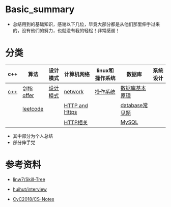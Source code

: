 # Basic_summary
- 总结用到的基础知识，感谢以下几位，毕竟大部分都是从他们那里伸手过来的，没有他们的努力，也就没有我的轻松！非常感谢！



# 分类

[c++]: /notes/c++.md   "c++"
[设计模式]: /notes/design.md "设计模式"
[剑指offer]: /notes/JZoffer.md
[leetcode]: /notes/leetcode.md
[network]: /notes/network.md
[HTTP and Https]:	https://github.com/CyC2018/CS-Notes/blob/master/notes/HTTP.md
[HTTP相关]:	/notes/http.md


[操作系统]: /notes/os.md
[database常见题]: /notes/database.md
[数据库基本原理]: https://github.com/CyC2018/CS-Notes/blob/master/notes/%E6%95%B0%E6%8D%AE%E5%BA%93%E7%B3%BB%E7%BB%9F%E5%8E%9F%E7%90%86.md
[MySql]: https://github.com/CyC2018/CS-Notes/blob/master/notes/MySQL.md




| c++ | 算法| 设计模式 | 计算机网络 | linux和操作系统 |  数据库 | 系统设计 |
| -|-|-|-| -|-|-|
| [c++] | [剑指offer] |[设计模式] 	| [network] | [操作系统]    |  [数据库基本原理] |         |
|       | [leetcode]    |        | [HTTP and Https] |       | 	[database常见题]|  	  		 | 
|		|				|			| [HTTP相关] |				|	[MySQL]			| 				|


- 其中部分为个人总结
- 部分伸手党



# 参考资料

- [linw7/Skill-Tree](https://github.com/linw7/Skill-Tree)

- [huihut/interview](https://github.com/huihut/interview)

- [CyC2018/CS-Notes](https://github.com/CyC2018/CS-Notes)

